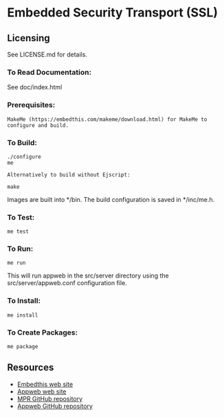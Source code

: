 Embedded Security Transport (SSL)
===

Licensing
---
See LICENSE.md for details.

### To Read Documentation:

  See doc/index.html

### Prerequisites:
    MakeMe (https://embedthis.com/makeme/download.html) for MakeMe to configure and build.

### To Build:

    ./configure
    me

    Alternatively to build without Ejscript:

    make

Images are built into */bin. The build configuration is saved in */inc/me.h.

### To Test:

    me test

### To Run:

    me run

This will run appweb in the src/server directory using the src/server/appweb.conf configuration file.

### To Install:

    me install

### To Create Packages:

    me package

Resources
---
  - [Embedthis web site](https://embedthis.com/)
  - [Appweb web site](http://appwebserver.org/)
  - [MPR GitHub repository](http://github.com/embedthis/mpr)
  - [Appweb GitHub repository](http://github.com/embedthis/appweb)
